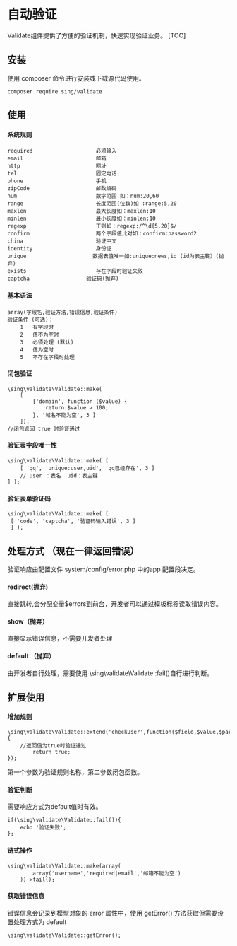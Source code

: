 
# 自动验证
Validate组件提供了方便的验证机制，快速实现验证业务。
[TOC]

## 安装
使用 composer 命令进行安装或下载源代码使用。
```
composer require sing/validate
```

## 使用
#### 系统规则
```
required                 	必须输入
email                    	邮箱
http                        网址
tel                         固定电话
phone                    	手机
zipCode                     邮政编码
num                      	数字范围 如：num:20,60
range                       长度范围(位数)如 :range:5,20
maxlen                   	最大长度如：maxlen:10
minlen                   	最小长度如：minlen:10
regexp                      正则如：regexp:/^\d{5,20}$/ 
confirm                  	两个字段值比对如：confirm:password2
china                   	验证中文
identity                	身份证
unique					   数据表值唯一如:unique:news,id (id为表主键）(抛弃)
exists					    存在字段时验证失败
captcha					 验证码(抛弃)
```
#### 基本语法
```
array(字段名,验证方法,错误信息,验证条件)
验证条件 (可选)： 
	1	有字段时 
	2	值不为空时
	3	必须处理 (默认)
	4	值为空时
	5   不存在字段时处理
```

#### 闭包验证
```
\sing\validate\Validate::make(
    [
        ['domain', function ($value) {
            return $value > 100;
        }, '域名不能为空', 3 ]
	]);
//闭包返回 true 时验证通过
```

#### 验证表字段唯一性
```
\sing\validate\Validate::make( [
	[ 'qq', 'unique:user,uid', 'qq已经存在', 3 ]
	// user ：表名  uid：表主键
] );
```

#### 验证表单验证码
```
\sing\validate\Validate::make( [
 [ 'code', 'captcha', '验证码输入错误', 3 ]
 ] );
```

## 处理方式 （现在一律返回错误）
验证响应由配置文件 system/config/error.php 中的app 配置段决定。

#### redirect(抛弃)

直接跳转,会分配变量$errors到前台，开发者可以通过模板标签读取错误内容。

#### show（抛弃）

直接显示错误信息，不需要开发者处理

#### default （抛弃）

由开发者自行处理，需要使用  \sing\validate\Validate::fail()自行进行判断。

## 扩展使用

#### 增加规则
```
\sing\validate\Validate::extend('checkUser',function($field,$value,$params){
	//返回值为true时验证通过
		return true;
});
```
第一个参数为验证规则名称，第二参数闭包函数。

#### 验证判断

需要响应方式为default值时有效。
```
if(\sing\validate\Validate::fail()){
	echo '验证失败';
};
```

#### 链式操作

```
\sing\validate\Validate::make(array(
        array('username','required|email','邮箱不能为空')
    ))->fail();
```

#### 获取错误信息

错误信息会记录到模型对象的 error 属性中，使用 getError() 方法获取但需要设置处理方式为 default
```
\sing\validate\Validate::getError();
```



